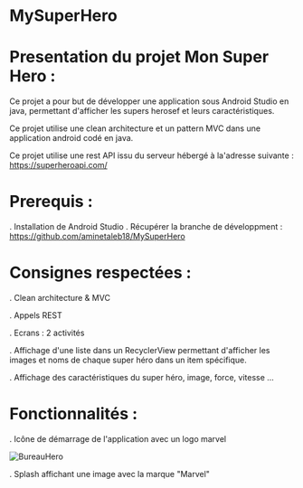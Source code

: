 # MySuperHero
# Presentation  du projet Mon Super Hero :

Ce  projet  a pour but de développer une application sous Android Studio en java, permettant d'afficher les supers herosef
et  leurs caractéristiques.

Ce projet utilise  une clean architecture et un pattern MVC dans une application android codé en java.

Ce projet  utilise une  rest API issu du serveur hébergé à la'adresse suivante :  https://superheroapi.com/
# Prerequis :

  .  Installation de Android Studio
  .  Récupérer la branche de développment : https://github.com/aminetaleb18/MySuperHero
  
# Consignes respectées : 

  . Clean architecture & MVC
  
  . Appels REST
  
  . Ecrans : 2 activités
  
  . Affichage d'une liste dans un RecyclerView permettant d'afficher les images et noms de chaque super héro dans un item spécifique.
  
  . Affichage des caractéristiques du super héro, image, force, vitesse ...
  
  # Fonctionnalités :
  
  . Icône de démarrage de l'application avec un logo marvel
  
  ![BureauHero](https://user-images.githubusercontent.com/62145128/82762611-48fec200-9e02-11ea-9f5a-4f666776e5a8.png)
    
  . Splash affichant une image avec la marque "Marvel"
  
